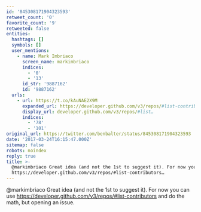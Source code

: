 ```yaml
---
id: '845308171904323593'
retweet_count: '0'
favorite_count: '9'
retweeted: false
entities:
  hashtags: []
  symbols: []
  user_mentions:
    - name: Mark Imbriaco
      screen_name: markimbriaco
      indices:
        - '0'
        - '13'
      id_str: '9887162'
      id: '9887162'
  urls:
    - url: https://t.co/kAuNAE2X9M
      expanded_url: https://developer.github.com/v3/repos/#list-contributors
      display_url: developer.github.com/v3/repos/#list…
      indices:
        - '78'
        - '101'
original_url: https://twitter.com/benbalter/status/845308171904323593
date: '2017-03-24T16:15:47.000Z'
sitemap: false
robots: noindex
reply: true
title: >-
  @markimbriaco Great idea (and not the 1st to suggest it). For now you can use
  https://developer.github.com/v3/repos/#list-contributors…
---
```


@markimbriaco Great idea (and not the 1st to suggest it). For now you can use https://developer.github.com/v3/repos/#list-contributors and do the math, but opening an issue.